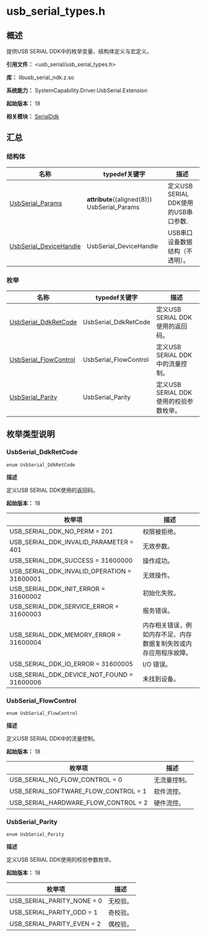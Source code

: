 # usb_serial_types.h
<!--Kit: Driver Development Kit-->
<!--Subsystem: Driver-->
<!--Owner: @lixinsheng2-->
<!--Designer: @w00373942-->
<!--Tester: @dong-dongzhen-->
<!--Adviser: @w_Machine_cc-->

## 概述

提供USB SERIAL DDK中的枚举变量、结构体定义与宏定义。

**引用文件：** <usb_serial/usb_serial_types.h>

**库：** libusb_serial_ndk.z.so

**系统能力：** SystemCapability.Driver.UsbSerial.Extension

**起始版本：** 18

**相关模块：** [SerialDdk](capi-serialddk.md)

## 汇总

### 结构体

| 名称 | typedef关键字 | 描述 |
| -- | -- | -- |
| [UsbSerial_Params](capi-serialddk-usbserial-params.md) | __attribute__((aligned(8))) UsbSerial_Params | 定义USB SERIAL DDK使用的USB串口参数. |
| [UsbSerial_DeviceHandle](capi-serialddk-usbserial-devicehandle.md) | UsbSerial_DeviceHandle | USB串口设备数据结构（不透明）。 |

### 枚举

| 名称 | typedef关键字 | 描述 |
| -- | -- | -- |
| [UsbSerial_DdkRetCode](#usbserial_ddkretcode) | UsbSerial_DdkRetCode | 定义USB SERIAL DDK使用的返回码。 |
| [UsbSerial_FlowControl](#usbserial_flowcontrol) | UsbSerial_FlowControl | 定义USB SERIAL DDK中的流量控制。 |
| [UsbSerial_Parity](#usbserial_parity) | UsbSerial_Parity | 定义USB SERIAL DDK使用的校验参数枚举。 |

## 枚举类型说明

### UsbSerial_DdkRetCode

```
enum UsbSerial_DdkRetCode
```

**描述**

定义USB SERIAL DDK使用的返回码。

**起始版本：** 18

| 枚举项 | 描述 |
| -- | -- |
| USB_SERIAL_DDK_NO_PERM = 201 | 权限被拒绝。 |
| USB_SERIAL_DDK_INVALID_PARAMETER = 401 | 无效参数。 |
| USB_SERIAL_DDK_SUCCESS = 31600000 | 操作成功。 |
| USB_SERIAL_DDK_INVALID_OPERATION = 31600001 | 无效操作。 |
| USB_SERIAL_DDK_INIT_ERROR = 31600002 | 初始化失败。 |
| USB_SERIAL_DDK_SERVICE_ERROR = 31600003 | 服务错误。 |
| USB_SERIAL_DDK_MEMORY_ERROR = 31600004 | 内存相关错误，例如内存不足、内存数据复制失败或内存应用程序故障。 |
| USB_SERIAL_DDK_IO_ERROR = 31600005 | I/O 错误。 |
| USB_SERIAL_DDK_DEVICE_NOT_FOUND = 31600006 | 未找到设备。 |

### UsbSerial_FlowControl

```
enum UsbSerial_FlowControl
```

**描述**

定义USB SERIAL DDK中的流量控制。

**起始版本：** 18

| 枚举项 | 描述 |
| -- | -- |
| USB_SERIAL_NO_FLOW_CONTROL = 0 | 无流量控制。 |
| USB_SERIAL_SOFTWARE_FLOW_CONTROL = 1 | 软件流控。 |
| USB_SERIAL_HARDWARE_FLOW_CONTROL = 2 | 硬件流控。 |

### UsbSerial_Parity

```
enum UsbSerial_Parity
```

**描述**

定义USB SERIAL DDK使用的校验参数枚举。

**起始版本：** 18

| 枚举项 | 描述 |
| -- | -- |
| USB_SERIAL_PARITY_NONE = 0 | 无校验。 |
| USB_SERIAL_PARITY_ODD = 1 | 奇校验。 |
| USB_SERIAL_PARITY_EVEN = 2 | 偶校验。 |


